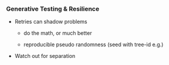### Generative Testing & Resilience

* Retries can shadow problems

    * do the math, or much better

    * reproducible pseudo randomness (seed with tree-id e.g.)

* Watch out for separation
